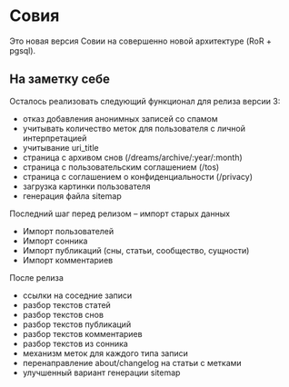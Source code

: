 Совия
=====

Это новая версия Совии на совершенно новой архитектуре (RoR + pgsql).

На заметку себе
---------------

Осталось реализовать следующий функционал для релиза версии 3:

 * отказ добавления анонимных записей со спамом
 * учитывать количество меток для пользователя с личной интерпретацией
 * учитывание uri_title
 * страница с архивом снов (/dreams/archive/:year/:month)
 * страница с пользовательским соглашением (/tos)
 * страница с соглашением о конфиденциальности (/privacy)
 * загрузка картинки пользователя
 * генерация файла sitemap

Последний шаг перед релизом – импорт старых данных

 * Импорт пользователей
 * Импорт сонника
 * Импорт публикаций (сны, статьи, сообщество, сущности)
 * Импорт комментариев

После релиза

 * ссылки на соседние записи
 * разбор текстов статей
 * разбор текстов снов
 * разбор текстов публикаций
 * разбор текстов комментариев
 * разбор текстов из сонника
 * механизм меток для каждого типа записи
 * перенаправление about/changelog на статьи с метками
 * улучшенный вариант генерации sitemap
